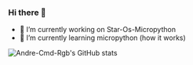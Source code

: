 ### Hi there 👋


- 🔭 I’m currently working on Star-Os-Micropython
- 🌱 I’m currently learning micropython (how it works)

![Andre-Cmd-Rgb's GitHub stats](https://github-readme-stats.vercel.app/api?username=Andre-Cmd-Rgb&show_icons=true&theme=gruvbox)